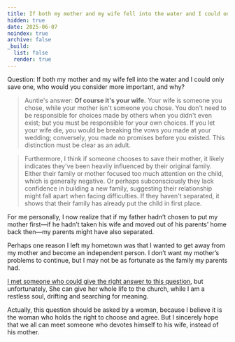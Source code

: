 ```yaml
---
title: If both my mother and my wife fell into the water and I could only save one, who would you consider more important, and why? 
hidden: true   
date: 2025-06-07  
noindex: true
archive: false
_build:
  list: false   
  render: true   
---
```


Question: If both my mother and my wife fell into the water and I could only save one, who would you consider more important, and why?    

> Auntie's answer: **Of course it's your wife.** Your wife is someone you chose, while your mother isn't someone you chose. You don't need to be responsible for choices made by others when you didn't even exist; but you must be responsible for your own choices. If you let your wife die, you would be breaking the vows you made at your wedding; conversely, you made no promises before you existed. This distinction must be clear as an adult.   

>Furthermore, I think if someone chooses to save their mother, it likely indicates they've been heavily influenced by their original family. Either their family or mother focused too much attention on the child, which is generally negative. Or perhaps subconsciously they lack confidence in building a new family, suggesting their relationship might fall apart when facing difficulties. If they haven't separated, it shows that their family has already put the child in first place.



For me personally, I now realize that if my father hadn’t chosen to put my mother first—if he hadn’t taken his wife and moved out of his parents’ home back then—my parents might have also separated.

Perhaps one reason I left my hometown was that I wanted to get away from my mother and become an independent person. I don’t want my mother’s problems to continue, but I may not be as fortunate as the family my parents had.

[I met someone who could give the right answer to this question](https://liuqiran.github.io/en/2025-06-general-santos-city/), but unfortunately, She can give her whole life to the church, while I am a restless soul, drifting and searching for meaning.

Actually, this question should be asked by a woman, because I believe it is the woman who holds the right to choose and agree. But I sincerely hope that we all can meet someone who devotes himself to his wife, instead of his mother.
